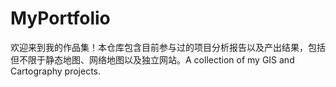 # MyPortfolio
欢迎来到我的作品集！本仓库包含目前参与过的项目分析报告以及产出结果，包括但不限于静态地图、网络地图以及独立网站。A collection of my GIS and Cartography projects.
